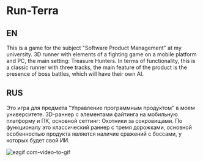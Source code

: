 # Run-Terra

## EN
This is a game for the subject "Software Product Management" at my university. 3D runner with elements of a fighting game on a mobile platform and PC, the main setting: Treasure Hunters. In terms of functionality, this is a classic runner with three tracks, the main feature of the product is the presence of boss battles, which will have their own AI. 

## RUS
Это игра для предмета "Управление программным продуктом" в моем университете. 3D-раннер с элементами файтинга на мобильную платформу и ПК, основной сеттинг: Охотники за сокровищами. По функционалу это
классический раннер с тремя дорожками, основной особенностью продукта
является наличие сражений с боссами, у которых будет свой ИИ.

![ezgif com-video-to-gif](https://user-images.githubusercontent.com/71431806/219980174-744840a3-4b5d-4779-9fc7-50d3ec3b90b9.gif)
